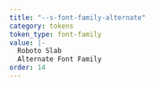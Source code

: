 ```yaml
---
title: "--s-font-family-alternate"
category: tokens
token_type: font-family
value: |-
  Roboto Slab
  Alternate Font Family
order: 14
---
```

